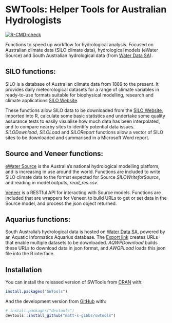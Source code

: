 
<!-- README.md is generated from README.Rmd. Please edit that file -->

# SWTools: Helper Tools for Australian Hydrologists

<!-- badges: start -->

[![R-CMD-check](https://github.com/matt-s-gibbs/swtools/workflows/R-CMD-check/badge.svg)](https://github.com/matt-s-gibbs/swtools/actions)
<!-- badges: end -->

Functions to speed up workflow for hydrological analysis. Focused on
Australian climate data (SILO climate data), hydrological models (eWater
Source) and South Australian hydrological data (from [Water Data
SA](https://water.data.sa.gov.au)).

## SILO functions:

SILO is a database of Australian climate data from 1889 to the present.
It provides daily meteorological datasets for a range of climate
variables in ready-to-use formats suitable for biophysical modelling,
research and climate applications [SILO
Website](https://www.longpaddock.qld.gov.au/silo/).

These functions allow SILO data to be downloaded from the [SILO
Website](https://www.longpaddock.qld.gov.au/silo/), imported into R,
calculate some basic statistics and undertake some quality assurance
tests to easily visualise how much data has been interpolated, and to
compare nearby sites to identify potential data issues. *SILODownload*,
*SILOLoad* and *SILOReport* functions allow a vector of SILO sites to be
downloaded and summarised in a Microsoft Word report.

## Source and Veneer functions:

[eWater Source](https://ewater.org.au/ewater-solutions/tools/source/) is the
Australia’s national hydrological modelling platform, and is increasing
in use around the world. Functions are included to write SILO climate
data to the format expected for Source *SILOWriteforSource*, and reading
in model outputs, *read\_res.csv*.

[Veneer](https://www.flowmatters.com.au/articles/introducing_veneer.html)
is a RESTful API for interacting with Source models. Functions are
included that are wrappers for Veneer, to build URLs to get or set data
in the Source model, and process the json object returned.

## Aquarius functions:

South Australia’s hydrological data is hosted on [Water Data
SA](https://water.data.sa.gov.au), powered by an Aquatic Informatics
Aquarius database. The [Export
link](https://water.data.sa.gov.au/Data/Export) creates URLs that enable
multiple datasets to be downloaded. *AQWPDownload* builds these URLs to
download data in json format, and *AWQPLoad* loads this json file into
the R interface.

## Installation

You can install the released version of SWTools from
[CRAN](https://CRAN.R-project.org) with:

``` r
install.packages("SWTools")
```

And the development version from [GitHub](https://github.com/) with:

``` r
# install.packages("devtools")
devtools::install_github("matt-s-gibbs/swtools")
```

<!-- ## Example -->
<!-- This is a basic example which shows you how to solve a common problem: -->
<!-- ```{r example} -->
<!-- library(SWTools) -->
<!-- ## basic example code -->
<!-- ``` -->

